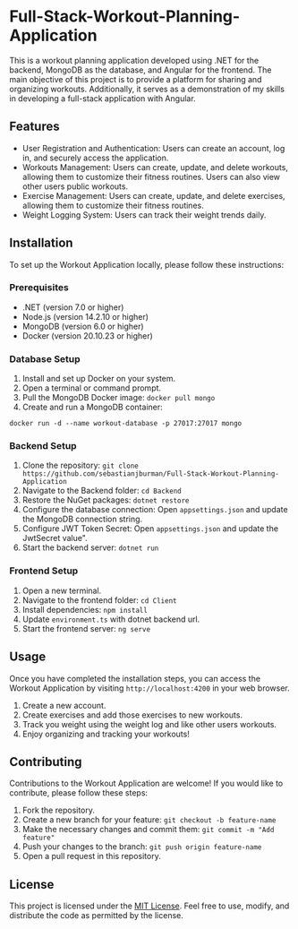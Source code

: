 # Full-Stack-Workout-Planning-Application

This is a workout planning application developed using .NET for the backend, MongoDB as the database, and Angular for the frontend. The main objective of this project is to provide a platform for sharing and organizing workouts. Additionally, it serves as a demonstration of my skills in developing a full-stack application with Angular.

## Features

- User Registration and Authentication: Users can create an account, log in, and securely access the application.
- Workouts Management: Users can create, update, and delete workouts, allowing them to customize their fitness routines. Users can also view other users public workouts.
- Exercise Management: Users can create, update, and delete exercises, allowing them to customize their fitness routines.
- Weight Logging System: Users can track their weight trends daily.

## Installation

To set up the Workout Application locally, please follow these instructions:

### Prerequisites

- .NET (version 7.0 or higher)
- Node.js (version 14.2.10 or higher)
- MongoDB (version 6.0 or higher)
- Docker (version 20.10.23 or higher)

### Database Setup

1. Install and set up Docker on your system.
2. Open a terminal or command prompt.
3. Pull the MongoDB Docker image: `docker pull mongo`
4. Create and run a MongoDB container:
``` 
docker run -d --name workout-database -p 27017:27017 mongo
```

### Backend Setup

1. Clone the repository: `git clone https://github.com/sebastianjburman/Full-Stack-Workout-Planning-Application`
2. Navigate to the Backend folder: `cd Backend`
3. Restore the NuGet packages: `dotnet restore`
4. Configure the database connection: Open `appsettings.json` and update the MongoDB connection string.
5. Configure JWT Token Secret: Open `appsettings.json` and update the JwtSecret value".
6. Start the backend server: `dotnet run`

### Frontend Setup

1. Open a new terminal.
2. Navigate to the frontend folder: `cd Client`
3. Install dependencies: `npm install`
4. Update `environment.ts` with dotnet backend url.
4. Start the frontend server: `ng serve`

## Usage

Once you have completed the installation steps, you can access the Workout Application by visiting `http://localhost:4200` in your web browser. 

1. Create a new account.
2. Create exercises and add those exercises to new workouts.
3. Track you weight using the weight log and like other users workouts.
4. Enjoy organizing and tracking your workouts!

## Contributing

Contributions to the Workout Application are welcome! If you would like to contribute, please follow these steps:

1. Fork the repository.
2. Create a new branch for your feature: `git checkout -b feature-name`
3. Make the necessary changes and commit them: `git commit -m "Add feature"`
4. Push your changes to the branch: `git push origin feature-name`
5. Open a pull request in this repository.

## License

This project is licensed under the [MIT License](LICENSE). Feel free to use, modify, and distribute the code as permitted by the license.
